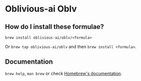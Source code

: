 # Oblivious-ai Oblv

## How do I install these formulae?

`brew install oblivious-ai/oblv/<formula>`

Or `brew tap oblivious-ai/oblv` and then `brew install <formula>`.

## Documentation

`brew help`, `man brew` or check [Homebrew's documentation](https://docs.brew.sh).
